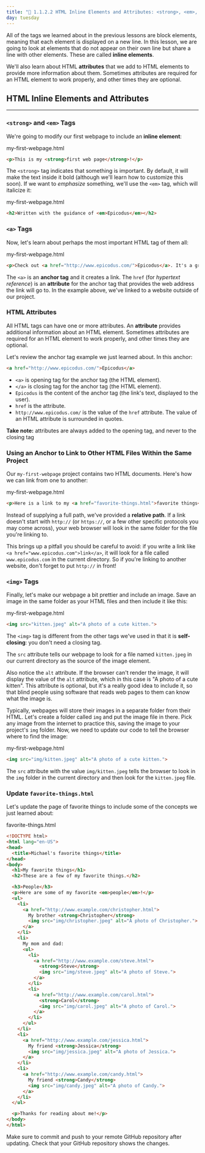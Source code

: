 ```yaml
---
title: "📓 1.1.2.2 HTML Inline Elements and Attributes: <strong>, <em>, <img>, <a>, and More"
day: tuesday
---
```


All of the tags we learned about in the previous lessons are block elements, meaning that each element is displayed on a new line. In this lesson, we are going to look at elements that do not appear on their own line but share a line with other elements.  These are called **inline elements**. 

We'll also learn about HTML **attributes** that we add to HTML elements to provide more information about them. Sometimes attributes are required for an HTML element to work properly, and other times they are optional.

## HTML Inline Elements and Attributes

---

### `<strong>` and `<em>` Tags

We're going to modify our first webpage to include an **inline element**:

<div class="filename">my-first-webpage.html</div>

```html
<p>This is my <strong>first web page</strong>!</p>
```

The `<strong>` tag indicates that something is important. By default, it will make the text inside it bold (although we'll learn how to customize this soon). If we want to *emphasize* something, we'll use the `<em>` tag, which will italicize it:

<div class="filename">my-first-webpage.html</div>

```html
<h2>Written with the guidance of <em>Epicodus</em></h2>
```

### `<a>` Tags

Now, let's learn about perhaps the most important HTML tag of them all:

<div class="filename">my-first-webpage.html</div>

```html
<p>Check out <a href="http://www.epicodus.com/">Epicodus</a>. It's a great school for learning web programming!</p>
```

The `<a>` is an **anchor tag** and it creates a link. The `href` (for *hypertext reference*) is an **attribute** for the anchor tag that provides the web address the link will go to. In the example above, we've linked to a website outside of our project.

### HTML Attributes 

All HTML tags can have one or more attributes. An **attribute** provides additional information about an HTML element. Sometimes attributes are required for an HTML element to work properly, and other times they are optional.

Let's review the anchor tag example we just learned about. In this anchor:

```html
<a href="http://www.epicodus.com/">Epicodus</a>
```

* `<a>` is opening tag for the anchor tag (the HTML element).
* `</a>` is closing tag for the anchor tag (the HTML element).
* `Epicodus` is the content of the anchor tag (the link's text, displayed to the user).
* `href` is the attribute.
* `http://www.epicodus.com/` is the value of the `href` attribute. The value of an HTML attribute is surrounded in quotes.

**Take note:** attributes are always added to the opening tag, and never to the closing tag

### Using an Anchor to Link to Other HTML Files Within the Same Project 

Our `my-first-webpage` project contains two HTML documents. Here's how we can link from one to another:

<div class="filename">my-first-webpage.html</div>

```html
<p>Here is a link to my <a href="favorite-things.html">favorite things</a>.</p>
```

Instead of supplying a full path, we've provided a **relative path**. If a link doesn't start with `http://` (or `https://`, or a few other specific protocols you may come across), your web browser will look in the same folder for the file you're linking to.

This brings up a pitfall you should be careful to avoid: if you write a link like `<a href="www.epicodus.com">link</a>`, it will look for a file called `www.epicodus.com` in the current directory. So if you're linking to another website, don't forget to put `http://` in front!

### `<img>` Tags

Finally, let's make our webpage a bit prettier and include an image. Save an image in the same folder as your HTML files and then include it like this:

<div class="filename">my-first-webpage.html</div>

```html
<img src="kitten.jpeg" alt="A photo of a cute kitten.">
```

The `<img>` tag is different from the other tags we've used in that it is **self-closing**: you don't need a closing tag. 

The `src` attribute tells our webpage to look for a file named `kitten.jpeg` in our current directory as the source of the image element.

Also notice the `alt` attribute. If the browser can't render the image, it will display the value of the `alt` attribute, which in this case is "A photo of a cute kitten". This attribute is optional, but it's a really good idea to include it, so that blind people using software that reads web pages to them can know what the image is.

Typically, webpages will store their images in a separate folder from their HTML. Let's create a folder called `img` and put the image file in there. Pick any image from the internet to practice this, saving the image to your project's `img` folder. Now, we need to update our code to tell the browser where to find the image:

<div class="filename">my-first-webpage.html</div>

```html
<img src="img/kitten.jpeg" alt="A photo of a cute kitten.">
```

The `src` attribute with the value `img/kitten.jpeg` tells the browser to look in the `img` folder in the current directory and then look for the `kitten.jpeg` file.

### Update `favorite-things.html`

Let's update the page of favorite things to include some of the concepts we just learned about:

<div class="filename">favorite-things.html</div>

```html
<!DOCTYPE html>
<html lang="en-US">
<head>
  <title>Michael's favorite things</title>
</head>
<body>
  <h1>My favorite things</h1>
  <h2>These are a few of my favorite things.</h2>

  <h3>People</h3>
  <p>Here are some of my favorite <em>people</em>!</p>
  <ul>
    <li>
      <a href="http://www.example.com/christopher.html">
        My brother <strong>Christopher</strong>
        <img src="img/christopher.jpeg" alt="A photo of Christopher.">
      </a>
    </li>
    <li>
      My mom and dad:
      <ul>
        <li>
          <a href="http://www.example.com/steve.html">
            <strong>Steve</strong>
            <img src="img/steve.jpeg" alt="A photo of Steve.">
          </a>
        </li>
        <li>
          <a href="http://www.example.com/carol.html">
            <strong>Carol</strong>
            <img src="img/carol.jpeg" alt="A photo of Carol.">
          </a>
        </li>
      </ul>
    </li>
    <li>
      <a href="http://www.example.com/jessica.html">
        My friend <strong>Jessica</strong>
        <img src="img/jessica.jpeg" alt="A photo of Jessica.">
      </a>
    </li>
    <li>
      <a href="http://www.example.com/candy.html">
        My friend <strong>Candy</strong>
        <img src="img/candy.jpeg" alt="A photo of Candy.">
      </a>
    </li>
  </ul>

  <p>Thanks for reading about me!</p>
</body>
</html>
```

Make sure to commit and push to your remote GitHub repository after updating. Check that your GitHub repository shows the changes.
